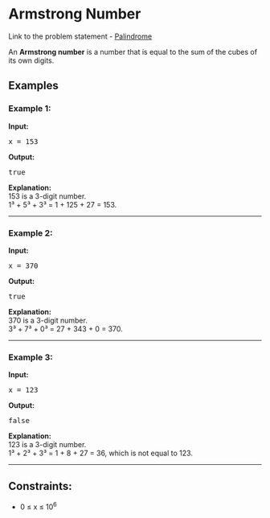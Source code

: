 <h1>Armstrong Number</h1>

<p> Link to the problem statement - <a href="https://leetcode.com/problems/armstrong-number/description/">Palindrome</a></p>

<p>An <strong>Armstrong number</strong> is a number that is equal to the sum of the cubes of its own digits.</p>

<h2>Examples</h2>

<h3>Example 1:</h3>
<p><strong>Input:</strong></p>
<pre>x = 153</pre>
<p><strong>Output:</strong></p>
<pre>true</pre>
<p><strong>Explanation:</strong><br>
153 is a 3-digit number.<br>
1³ + 5³ + 3³ = 1 + 125 + 27 = 153.
</p>

<hr>

<h3>Example 2:</h3>
<p><strong>Input:</strong></p>
<pre>x = 370</pre>
<p><strong>Output:</strong></p>
<pre>true</pre>
<p><strong>Explanation:</strong><br>
370 is a 3-digit number.<br>
3³ + 7³ + 0³ = 27 + 343 + 0 = 370.
</p>

<hr>

<h3>Example 3:</h3>
<p><strong>Input:</strong></p>
<pre>x = 123</pre>
<p><strong>Output:</strong></p>
<pre>false</pre>
<p><strong>Explanation:</strong><br>
123 is a 3-digit number.<br>
1³ + 2³ + 3³ = 1 + 8 + 27 = 36, which is not equal to 123.
</p>

<hr>

<h2>Constraints:</h2>
<ul>
  <li>0 ≤ x ≤ 10<sup>6</sup></li>
</ul>
